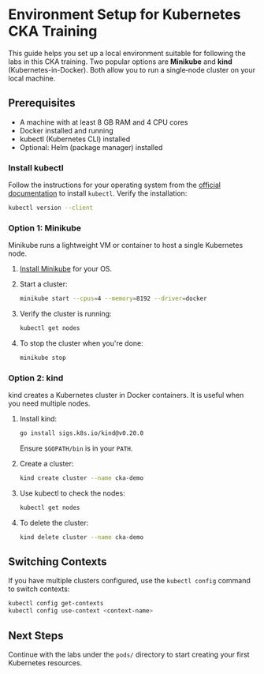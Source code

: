 # Environment Setup for Kubernetes CKA Training

This guide helps you set up a local environment suitable for following the labs in this CKA training. Two popular options are **Minikube** and **kind** (Kubernetes-in-Docker). Both allow you to run a single‑node cluster on your local machine.

## Prerequisites

- A machine with at least 8 GB RAM and 4 CPU cores
- Docker installed and running
- kubectl (Kubernetes CLI) installed
- Optional: Helm (package manager) installed

### Install kubectl

Follow the instructions for your operating system from the [official documentation](https://kubernetes.io/docs/tasks/tools/) to install `kubectl`. Verify the installation:

```bash
kubectl version --client
```

### Option 1: Minikube

Minikube runs a lightweight VM or container to host a single Kubernetes node.

1. [Install Minikube](https://minikube.sigs.k8s.io/docs/start/) for your OS.
2. Start a cluster:

   ```bash
   minikube start --cpus=4 --memory=8192 --driver=docker
   ```
3. Verify the cluster is running:

   ```bash
   kubectl get nodes
   ```
4. To stop the cluster when you're done:

   ```bash
   minikube stop
   ```

### Option 2: kind

kind creates a Kubernetes cluster in Docker containers. It is useful when you need multiple nodes.

1. Install kind:

   ```bash
   go install sigs.k8s.io/kind@v0.20.0
   ```
   Ensure `$GOPATH/bin` is in your `PATH`.
2. Create a cluster:

   ```bash
   kind create cluster --name cka-demo
   ```
3. Use kubectl to check the nodes:

   ```bash
   kubectl get nodes
   ```
4. To delete the cluster:

   ```bash
   kind delete cluster --name cka-demo
   ```

## Switching Contexts

If you have multiple clusters configured, use the `kubectl config` command to switch contexts:

```bash
kubectl config get-contexts
kubectl config use-context <context-name>
```

## Next Steps

Continue with the labs under the `pods/` directory to start creating your first Kubernetes resources.
